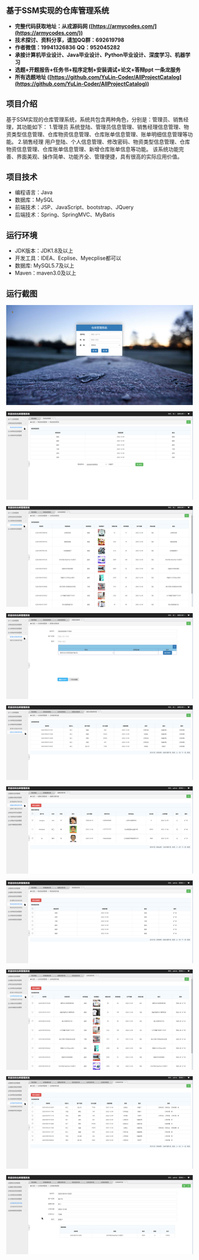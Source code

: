 ## 基于SSM实现的仓库管理系统

- <b>完整代码获取地址：从戎源码网 ([https://armycodes.com/](https://armycodes.com/))</b>
- <b>技术探讨、资料分享，请加QQ群：692619798</b> 
- <b>作者微信：19941326836  QQ：952045282</b> 
- <b>承接计算机毕业设计、Java毕业设计、Python毕业设计、深度学习、机器学习</b>
- <b>选题+开题报告+任务书+程序定制+安装调试+论文+答辩ppt 一条龙服务</b>
- <b>所有选题地址 ([https://github.com/YuLin-Coder/AllProjectCatalog](https://github.com/YuLin-Coder/AllProjectCatalog)) </b>

## 项目介绍
基于SSM实现的仓库管理系统，系统共包含两种角色，分别是：管理员、销售经理，其功能如下：
1.管理员
系统登陆、管理员信息管理、销售经理信息管理、物资类型信息管理、仓库物资信息管理、仓库账单信息管理、账单明细信息管理等功能。
2.销售经理
用户登陆、个人信息管理、修改密码、物资类型信息管理、仓库物资信息管理、仓库账单信息管理、新增仓库账单信息等功能。
该系统功能完善、界面美观、操作简单、功能齐全、管理便捷，具有很高的实际应用价值。

## 项目技术
- 编程语言：Java
- 数据库：MySQL
- 前端技术：JSP、JavaScript、bootstrap、JQuery
- 后端技术：Spring、SpringMVC、MyBatis

## 运行环境
- JDK版本：JDK1.8及以上
- 开发工具：IDEA、Ecplise、Myecplise都可以
- 数据库: MySQL5.7及以上
- Maven：maven3.0及以上

## 运行截图
![](screenshot/1.png)

![](screenshot/2.png)

![](screenshot/3.png)

![](screenshot/4.png)

![](screenshot/5.png)

![](screenshot/6.png)

![](screenshot/7.png)

![](screenshot/8.png)

![](screenshot/9.png)

![](screenshot/10.png)
